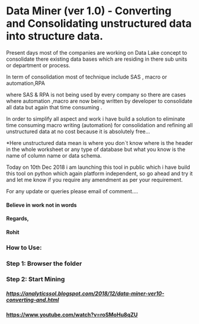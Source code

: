 # Data Miner (ver 1.0) - Converting and Consolidating unstructured data into structure data.

Present days most of the companies are working on Data Lake concept to consolidate there existing data bases which are residing in there sub units or department or  process.



In term of consolidation most of technique include SAS , macro or automation,RPA 

where SAS & RPA  is not being used by every company so there are cases where automation ,macro are now being written by developer to consolidate all data but again that time consuming .



In order to simplify all aspect and work i have build a solution to eliminate time consuming macro writing (automation) for consolidation and refining all unstructured data at no cost because it is absolutely free...



*Here unstructured data mean is where you don`t know where is the header in the whole worksheet or any type of database but what you know is the name of column name or data schema.  





Today on 10th Dec 2018 i am launching this tool in public which i have build this tool on python which again platform independent, so go ahead and try it and let me know if you require any amendment as per your requirement.



For any update or queries please email of comment....





#### Believe in work not in words

#### Regards,

#### Rohit







### How to Use:



### Step 1: Browser the folder

### Step 2: Start Mining

##### https://analyticssol.blogspot.com/2018/12/data-miner-ver10-converting-and.html

#### https://www.youtube.com/watch?v=roSMoHu8qZU
